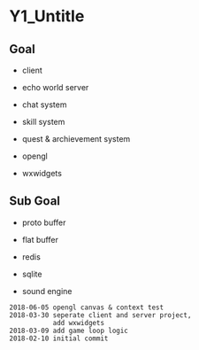 # Y1_Untitle

## Goal
- client
- echo world server

- chat system
- skill system
- quest & archievement system

- opengl
- wxwidgets


## Sub Goal
- proto buffer
- flat buffer
- redis
- sqlite

- sound engine

```
2018-06-05 opengl canvas & context test
2018-03-30 seperate client and server project,
           add wxwidgets
2018-03-09 add game loop logic
2018-02-10 initial commit
```
